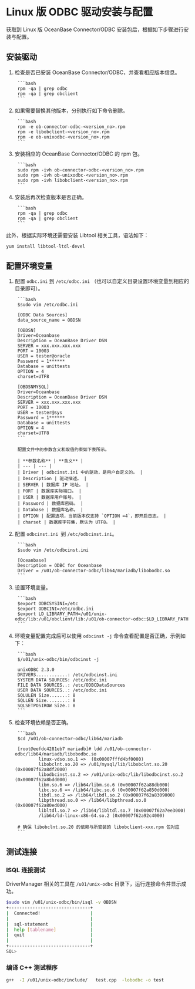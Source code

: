 # Linux 版 ODBC 驱动安装与配置

获取到 Linux 版 OceanBase Connector/ODBC 安装包后，根据如下步骤进行安装与配置。

## 安装驱动

1. 检查是否已安装 OceanBase Connector/ODBC，并查看相应版本信息。
   
        ```bash
        rpm -qa | grep odbc 
        rpm -qa | grep obclient
        ```

2. 如果需要替换其他版本，分别执行如下命令删除。

        ```bash
        rpm -e ob-connector-odbc-<version_no>.rpm   
        rpm -e libobclient-<version_no>.rpm   
        rpm -e ob-unixodbc-<version_no>.rpm   
        ```

3. 安装相应的 OceanBase Connector/ODBC 的 rpm 包。

        ```bash
        sudo rpm -ivh ob-connector-odbc-<version_no>.rpm  
        sudo rpm -ivh ob-unixodbc-<version_no>.rpm
        sudo rpm -ivh libobclient-<version_no>.rpm  
        ```

4. 安装后再次检查版本是否正确。

        ```bash
        rpm -qa | grep odbc 
        rpm -qa | grep obclient
        ```

此外，根据实际环境还需要安装 Libtool 相关工具，语法如下：

```sql
yum install libtool-ltdl-devel  
```
 
## 配置环境变量

1. 配置 `odbc.ini` 到 `/etc/odbc.ini` （也可以自定义目录设置环境变量到相应的目录即可）。

        ```bash
        $sudo vim /etc/odbc.ini

        [ODBC Data Sources]
        data_source_name = OBDSN

        [OBDSN] 
        Driver=Oceanbase
        Description = OceanBase Driver DSN  
        SERVER = xxx.xxx.xxx.xxx 
        PORT = 10003 
        USER = tester@oracle 
        Password = 1****** 
        Database = unittests 
        OPTION = 4 
        charset=UTF8

        [OBDSNMYSQL] 
        Driver=Oceanbase
        Description = OceanBase Driver DSN  
        SERVER = xxx.xxx.xxx.xxx 
        PORT = 10003 
        USER = tester@sys
        Password = 1******
        Database = unittests 
        OPTION = 4 
        charset=UTF8
        ```

        配置文件中的参数含义和取值约束如下表所示。

        | **参数名称** | **含义** |
        | --- | --- |
        | Driver | odbcinst.ini 中的驱动，是用户自定义的。 |
        | Description | 驱动描述。 |
        | SERVER | 数据库 IP 地址。 |
        | PORT | 数据库实际端口。 |
        | USER | 数据库用户账号。 |
        | Password | 数据库密码。 |
        | Database | 数据库名称。 |
        | OPTION | 配置选项，当前版本仅支持 `OPTION =4`，即开启日志。 |
        | charset | 数据库字符集，默认为 UTF8。 |

2. 配置 `odbcinst.ini `到 `/etc/odbcinst.ini`。

        ```bash
        $sudo vim /etc/odbcinst.ini

        [Oceanbase]
        Description = ODBC for Oceanbase 
        Driver = /u01/ob-connector-odbc/lib64/mariadb/libobodbc.so
        ```

3. 设置环境变量。

        ```bash
        $export ODBCSYSINI=/etc
        $export ODBCINI=/etc/odbc.ini
        $export LD_LIBRARY_PATH=/u01/unix-odbc/lib:/u01/obclient/lib:/u01/ob-connector-odbc:$LD_LIBRARY_PATH
        ```

4. 环境变量配置完成后可以使用 `odbcinst -j` 命令查看配置是否正确，示例如下：

        ```bash
        $/u01/unix-odbc/bin/odbcinst -j

        unixODBC 2.3.0
        DRIVERS............: /etc/odbcinst.ini
        SYSTEM DATA SOURCES: /etc/odbc.ini
        FILE DATA SOURCES..: /etc/ODBCDataSources
        USER DATA SOURCES..: /etc/odbc.ini
        SQLULEN Size.......: 8
        SQLLEN Size........: 8
        SQLSETPOSIROW Size.: 8
        ```

5. 检查环境依赖是否正确。

        ```bash
        $cd /u01/ob-connector-odbc/lib64/mariadb

        [root@eefdc4281eb7 mariadb]# ldd /u01/ob-connector-odbc/lib64/mariadb/libobodbc.so
                linux-vdso.so.1 =>  (0x00007fffd4bf0000)
                libobclnt.so.20 => /u01/mysql/lib/libobclnt.so.20 (0x00007f62a8df2000)
                libodbcinst.so.2 => /u01/unix-odbc/lib/libodbcinst.so.2 (0x00007f62a8bdd000)
                libm.so.6 => /lib64/libm.so.6 (0x00007f62a88db000)
                libc.so.6 => /lib64/libc.so.6 (0x00007f62a850d000)
                libdl.so.2 => /lib64/libdl.so.2 (0x00007f62a8309000)
                libpthread.so.0 => /lib64/libpthread.so.0 (0x00007f62a80ed000)
                libltdl.so.7 => /lib64/libltdl.so.7 (0x00007f62a7ee3000)
                /lib64/ld-linux-x86-64.so.2 (0x00007f62a92c4000)

        # 确保 libobclnt.so.20 的依赖与所安装的 libobclient-xxx.rpm 包对应
        ```

## 测试连接

### ISQL 连接测试

DriverManager 相关的工具在 `/u01/unix-odbc` 目录下，运行连接命令并显示成功。

```bash
$sudo vim /u01/unix-odbc/bin/isql -v OBDSN
+-------------------------------+
|  Connected!                   |
|                               |
|  sql-statement                |
|  help [tablename]             |
|  quit                         |
|                               |
+-------------------------------+
SQL>
```

### 编译 C++ 测试程序

```bash
g++  -I /u01/unix-odbc/include/   test.cpp  -lobodbc -o test
```

